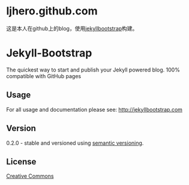 ﻿ljhero.github.com
=================

这是本人在github上的blog，使用[jekyllbootstrap](http://jekyllbootstrap.com)构建。

# Jekyll-Bootstrap

The quickest way to start and publish your Jekyll powered blog. 100% compatible with GitHub pages

## Usage

For all usage and documentation please see: <http://jekyllbootstrap.com>

## Version

0.2.0 - stable and versioned using [semantic versioning](http://semver.org/).

## License

[Creative Commons](http://creativecommons.org/licenses/by-nc-sa/3.0/)
